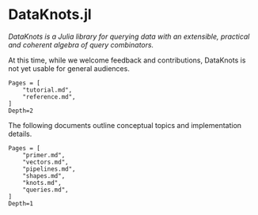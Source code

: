 # DataKnots.jl

*DataKnots is a Julia library for querying data with
an extensible, practical and coherent algebra of query
combinators.*

At this time, while we welcome feedback and contributions,
DataKnots is not yet usable for general audiences.

```@contents
Pages = [
    "tutorial.md",
    "reference.md",
]
Depth=2
```

The following documents outline conceptual topics
and implementation details.

```@contents
Pages = [
    "primer.md",
    "vectors.md",
    "pipelines.md",
    "shapes.md",
    "knots.md",
    "queries.md",
]
Depth=1
```
